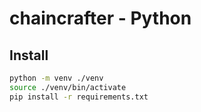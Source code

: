 # chaincrafter - Python

## Install

```bash
python -m venv ./venv
source ./venv/bin/activate
pip install -r requirements.txt
```
